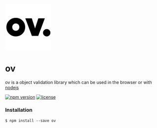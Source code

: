 ![circle-assign logo](logo.png)

# ov
ov is a object validation library which can be used in the browser or with [nodejs](https://nodejs.org/en/)

[![npm version](https://img.shields.io/npm/v/ov.svg)](https://www.npmjs.com/package/ov)
[![license](https://img.shields.io/github/license/hammy2899/ov.svg)](https://github.com/hammy2899/ov/blob/master/LICENSE.md)


### Installation
```
$ npm install --save ov
```
